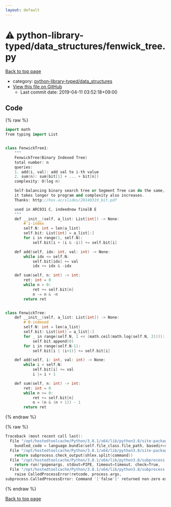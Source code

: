 ```yaml
---
layout: default
---
```


<!-- mathjax config similar to math.stackexchange -->
<script type="text/javascript" async
  src="https://cdnjs.cloudflare.com/ajax/libs/mathjax/2.7.5/MathJax.js?config=TeX-MML-AM_CHTML">
</script>
<script type="text/x-mathjax-config">
  MathJax.Hub.Config({
    TeX: { equationNumbers: { autoNumber: "AMS" }},
    tex2jax: {
      inlineMath: [ ['$','$'] ],
      processEscapes: true
    },
    "HTML-CSS": { matchFontHeight: false },
    displayAlign: "left",
    displayIndent: "2em"
  });
</script>

<script type="text/javascript" src="https://cdnjs.cloudflare.com/ajax/libs/jquery/3.4.1/jquery.min.js"></script>
<script src="https://cdn.jsdelivr.net/npm/jquery-balloon-js@1.1.2/jquery.balloon.min.js" integrity="sha256-ZEYs9VrgAeNuPvs15E39OsyOJaIkXEEt10fzxJ20+2I=" crossorigin="anonymous"></script>
<script type="text/javascript" src="../../../assets/js/copy-button.js"></script>
<link rel="stylesheet" href="../../../assets/css/copy-button.css" />


# :warning: python-library-typed/data_structures/fenwick_tree.py

<a href="../../../index.html">Back to top page</a>

* category: <a href="../../../index.html#6b6ed370883cf5e19f314c91b85981e1">python-library-typed/data_structures</a>
* <a href="{{ site.github.repository_url }}/blob/master/python-library-typed/data_structures/fenwick_tree.py">View this file on GitHub</a>
    - Last commit date: 2019-04-11 03:52:18+09:00




## Code

<a id="unbundled"></a>
{% raw %}
```cpp
import math
from typing import List


class FenwickTree1:
    """
    FenwickTree(Binary Indexed Tree)
    total number: n
    queries:
    1. add(i, val): add val to i-th value
    2. sum(n): sum(bit[1] + ... + bit[n])
    complexity: O(log n)

    Self-balancing binary search tree or Segment Tree can do the same,
    it takes longer to program and complexity also increases.
    Thanks: http://hos.ac/slides/20140319_bit.pdf

    used in ARC031 C, indeednow finalB E
    """
    def __init__(self, a_list: List[int]) -> None:
        # 1-index
        self.N: int = len(a_list)
        self.bit: List[int] = a_list[:]
        for i in range(1, self.N):
            self.bit[i + (i & -i)] += self.bit[i]

    def add(self, idx: int, val: int) -> None:
        while idx <= self.N:
            self.bit[idx] += val
            idx += idx & -idx

    def sum(self, n: int) -> int:
        ret: int = 0
        while n > 0:
            ret += self.bit[n]
            n -= n & -n
        return ret


class FenwickTree:
    def __init__(self, a_list: List[int]) -> None:
        # 0-indexed
        self.N: int = len(a_list)
        self.bit: List[int] = a_list[:]
        for _ in range(self.N, 1 << (math.ceil(math.log(self.N, 2)))):
            self.bit.append(0)
        for i in range(self.N-1):
            self.bit[i | (i+1)] += self.bit[i]

    def add(self, i: int, val: int) -> None:
        while i < self.N:
            self.bit[i] += val
            i |= i + 1

    def sum(self, n: int) -> int:
        ret: int = 0
        while n >= 0:
            ret += self.bit[n]
            n = (n & (n + 1)) - 1
        return ret

```
{% endraw %}

<a id="bundled"></a>
{% raw %}
```cpp
Traceback (most recent call last):
  File "/opt/hostedtoolcache/Python/3.8.1/x64/lib/python3.8/site-packages/onlinejudge_verify/docs.py", line 347, in write_contents
    bundled_code = language.bundle(self.file_class.file_path, basedir=self.cpp_source_path)
  File "/opt/hostedtoolcache/Python/3.8.1/x64/lib/python3.8/site-packages/onlinejudge_verify/languages/other.py", line 48, in bundle
    return subprocess.check_output(shlex.split(command))
  File "/opt/hostedtoolcache/Python/3.8.1/x64/lib/python3.8/subprocess.py", line 411, in check_output
    return run(*popenargs, stdout=PIPE, timeout=timeout, check=True,
  File "/opt/hostedtoolcache/Python/3.8.1/x64/lib/python3.8/subprocess.py", line 512, in run
    raise CalledProcessError(retcode, process.args,
subprocess.CalledProcessError: Command '['false']' returned non-zero exit status 1.

```
{% endraw %}

<a href="../../../index.html">Back to top page</a>

